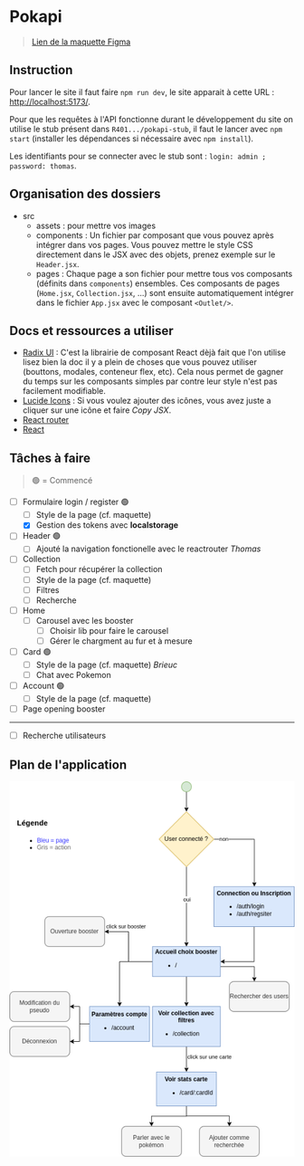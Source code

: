 # Pokapi

> [Lien de la maquette Figma](https://www.figma.com/design/psU19cATXeNnEl7xmLXVrJ/Pokemon?node-id=0-1&t=ld5RRQsjuS7JdJmA-1)

## Instruction

Pour lancer le site il faut faire `npm run dev`, le site apparait à cette URL : [http://localhost:5173/](http://localhost:5173/).

Pour que les requêtes à l'API fonctionne durant le développement du site on utilise le stub présent dans `R401.../pokapi-stub`, il faut le lancer avec `npm start` (installer les dépendances si nécessaire avec `npm install`).

Les identifiants pour se connecter avec le stub sont : `login: admin ; password: thomas`.

## Organisation des dossiers

+ src
    + assets : pour mettre vos images
    + components : Un fichier par composant que vous pouvez après intégrer dans vos pages. Vous pouvez mettre le style CSS directement dans le JSX avec des objets, prenez exemple sur le `Header.jsx`.
    + pages : Chaque page a son fichier pour mettre tous vos composants (définits dans `components`) ensembles. Ces composants de pages (`Home.jsx`, `Collection.jsx`, ...) sont ensuite automatiquement intégrer dans le fichier `App.jsx` avec le composant `<Outlet/>`.

## Docs et ressources a utiliser

- [Radix UI](https://www.radix-ui.com/themes/docs/components/alert-dialog) : C'est la librairie de composant React dèjà fait que l'on utilise lisez bien la doc il y a plein de choses que vous pouvez utiliser (bouttons, modales, conteneur flex, etc). Cela nous permet de gagner du temps sur les composants simples par contre leur style n'est pas facilement modifiable.
- [Lucide Icons](https://lucide.dev/icons/) : Si vous voulez ajouter des icônes, vous avez juste a cliquer sur une icône et faire *Copy JSX*. 
- [React router](https://reactrouter.com/start/declarative/navigating)
- [React](https://react.dev/reference/react)

## Tâches à faire

> 🟢 = Commencé

- [ ] Formulaire login / register 🟢
    - [ ] Style de la page (cf. maquette)
    - [x] Gestion des tokens avec **localstorage**
- [ ] Header 🟢
    - [ ] Ajouté la navigation fonctionelle avec le reactrouter *Thomas*
- [ ] Collection
    - [ ] Fetch pour récupérer la collection
    - [ ] Style de la page (cf. maquette)
    - [ ] Filtres
    - [ ] Recherche
- [ ] Home
    - [ ] Carousel avec les booster 
        - [ ] Choisir lib pour faire le carousel
        - [ ] Gérer le chargment au fur et à mesure
- [ ] Card 🟢 
    - [ ] Style de la page (cf. maquette) *Brieuc*
    - [ ] Chat avec Pokemon
- [ ] Account 🟢
    - [ ] Style de la page (cf. maquette)
- [ ] Page opening booster

---
- [ ] Recherche utilisateurs

## Plan de l'application

![plan](../../commun/Plan-app.drawio.png)
